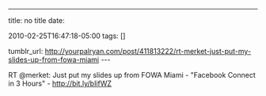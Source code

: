 ---
title: no title
date:

 2010-02-25T16:47:18-05:00 
tags:  []

tumblr_url:
http://yourpalryan.com/post/411813222/rt-merket-just-put-my-slides-up-from-fowa-miami
\-\--

RT \@merket: Just put my slides up from FOWA Miami - "Facebook Connect
in 3 Hours" - <http://bit.ly/bIifWZ>
